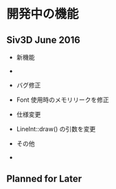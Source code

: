 ﻿# 開発中の機能

## Siv3D June 2016 

- 新機能
 -  

- バグ修正
 - Font 使用時のメモリリークを修正

- 仕様変更
 -  LineInt::draw() の引数を変更
 
- その他
 - 

## Planned for Later
